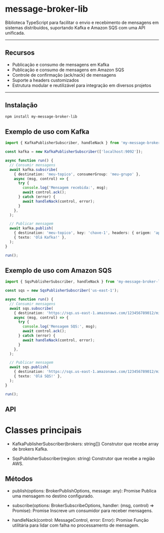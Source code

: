 # message-broker-lib

Biblioteca TypeScript para facilitar o envio e recebimento de mensagens em sistemas distribuídos, suportando Kafka e Amazon SQS com uma API unificada.

---

## Recursos

- Publicação e consumo de mensagens em Kafka
- Publicação e consumo de mensagens em Amazon SQS
- Controle de confirmação (ack/nack) de mensagens
- Suporte a headers customizados
- Estrutura modular e reutilizável para integração em diversos projetos

---

## Instalação

```bash
npm install my-message-broker-lib
```

## Exemplo de uso com Kafka
```typescript
import { KafkaPublisherSubscriber, handleNack } from 'my-message-broker-lib';

const kafka = new KafkaPublisherSubscriber(['localhost:9092']);

async function run() {
  // Consumir mensagens
  await kafka.subscribe(
    { destination: 'meu-topico', consumerGroup: 'meu-grupo' },
    async (msg, control) => {
      try {
        console.log('Mensagem recebida:', msg);
        await control.ack();
      } catch (error) {
        await handleNack(control, error);
      }
    },
  );

  // Publicar mensagem
  await kafka.publish(
    { destination: 'meu-topico', key: 'chave-1', headers: { origem: 'app' } },
    { texto: 'Olá Kafka!' },
  );
}

run();
```

## Exemplo de uso com Amazon SQS

```typescript
import { SqsPublisherSubscriber, handleNack } from 'my-message-broker-lib';

const sqs = new SqsPublisherSubscriber('us-east-1');

async function run() {
  // Consumir mensagens
  await sqs.subscribe(
    { destination: 'https://sqs.us-east-1.amazonaws.com/123456789012/minha-fila' },
    async (msg, control) => {
      try {
        console.log('Mensagem SQS:', msg);
        await control.ack();
      } catch (error) {
        await handleNack(control, error);
      }
    },
  );

  // Publicar mensagem
  await sqs.publish(
    { destination: 'https://sqs.us-east-1.amazonaws.com/123456789012/minha-fila' },
    { texto: 'Olá SQS!' },
  );
}

run();
```
## API

# Classes principais
 - KafkaPublisherSubscriber(brokers: string[])
   Construtor que recebe array de brokers Kafka.

 - SqsPublisherSubscriber(region: string)
   Construtor que recebe a região AWS.

## Métodos
 - publish(options: BrokerPublishOptions, message: any): Promise<void>
   Publica uma mensagem no destino configurado.

 - subscribe(options: BrokerSubscribeOptions, handler: (msg, control) =>     Promise<void>): Promise<void>
   Inscreve um consumidor para receber mensagens.

 - handleNack(control: MessageControl, error: Error): Promise<void>
   Função utilitária para lidar com falha no processamento de mensagem.


